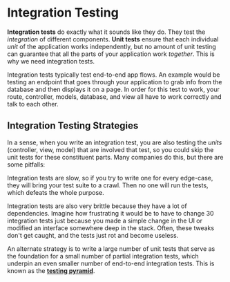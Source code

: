 # Integration Testing

**Integration tests** do exactly what it sounds like they do. They test
the *integration* of different components. **Unit tests** ensure that
each individual *unit* of the application works independently, but no
amount of unit testing can guarantee that all the parts of your
application work *together*. This is why we need integration tests.

Integration tests typically test end-to-end app flows. An example would
be testing an endpoint that goes through your application to grab info
from the database and then displays it on a page. In order for this test
to work, your route, controller, models, database, and view all have to
work correctly and talk to each other.

## Integration Testing Strategies

In a sense, when you write an integration test, you are also testing the
*units* (controller, view, model) that are involved that test, so you
could skip the unit tests for these constituent parts. Many companies do
this, but there are some pitfalls:

Integration tests are slow, so if you try to write one for every
edge-case, they will bring your test suite to a crawl. Then no one will
run the tests, which defeats the whole purpose.

Integration tests are also very brittle because they have a lot of
dependencies. Imagine how frustrating it would be to have to change 30
integration tests just because you made a simple change in the UI or
modified an interface somewhere deep in the stack. Often, these tweaks
don't get caught, and the tests just rot and become useless.

An alternate strategy is to write a large number of unit tests that
serve as the foundation for a small number of partial integration tests,
which underpin an even smaller number of end-to-end integration tests.
This is known as the [**testing pyramid**][testing-pyramid].

[testing-pyramid]: https://www.scrumalliance.org/community/spotlight/mike-cohn/december-2014/test-automation-let-service-be-your-middle-man
